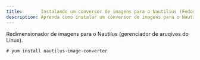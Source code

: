 ```yaml
---
title:       Instalando um conversor de imagens para o Nautilius (Fedora)
description: Aprenda como instalar um conversor de imagens para o Nautilius (Fedora)
---
```


Redimensionador de imagens para o Nautilus (gerenciador de aruqivos do Linux).

	# yum install nautilus-image-converter
